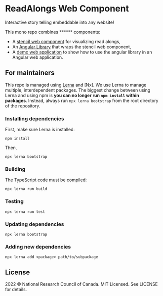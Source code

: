 ReadAlongs Web Component
=======================

Interactive story telling embeddable into any website!

<!-- TODO: put an animated GIF here, showing it off! -->

This mono repo combines ****** components:

 - A [stencil web component](packages/web-component/) for visualizing read alongs,
 - An [Angular Library](packages/ngx-web-component/) that wraps the stencil web component,
 - A [demo web application](packages/angular-demo/) to show how to use the angular library in an Angular web application.

For maintainers
---------------

This repo is managed using [Lerna] and [Nx]. We use Lerna to manage multiple,
interdependent packages. The biggest change between using Lerna and
using npm is **you can no longer run `npm install` within packages**.
Instead, always run `npx lerna bootstrap` from the root directory of the
repository.

[Lerna]: https://lerna.js.org/

### Installing dependencies

First, make sure Lerna is installed:

    npm install

Then,

    npx lerna bootstrap

### Building

The TypeScript code must be compiled:

    npx lerna run build

### Testing

    npx lerna run test

### Updating dependencies

    npx lerna bootstrap

### Adding new dependencies

    npx lerna add <package> path/to/subpackage

License
-------

2022 © National Research Council of Canada. MIT Licensed. See LICENSE for details.
